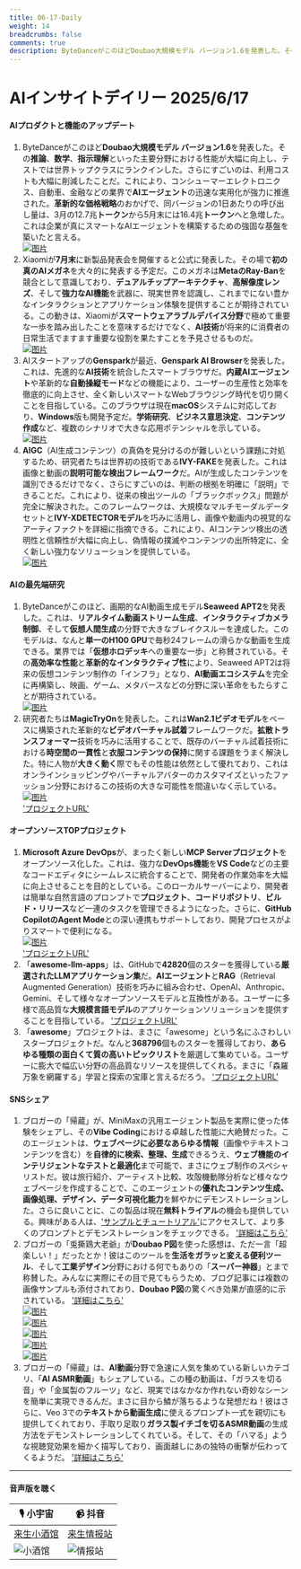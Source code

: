 ```yaml
---
title: 06-17-Daily
weight: 14
breadcrumbs: false
comments: true
description: ByteDanceがこのほどDoubao大規模モデル バージョン1.6を発表した。その推論、数学、指示理解といった主要分野における性能が大幅に向上し、テストでは世界トップクラスにランクインした。さらにすごいのは、利用コストも大幅に削減したことだ。これにより、コンシューマーエレクトロニクス、自動車、金融などの業界でAIエージェントの迅速な実用化が強力に推進された。革新的な価格戦略のおかげで、同バージョンの1日あたりの呼び出し量は、3月の12.7兆トークンから5月末には16.4兆トークンへと急増した。これは企業が真にスマートなAIエージェントを構築するための強固な基盤を築いたと言える。
---
```

# AIインサイトデイリー 2025/6/17

#### **AIプロダクトと機能のアップデート**
1.  ByteDanceがこのほど**Doubao大規模モデル バージョン1.6**を発表した。その**推論**、**数学**、**指示理解**といった主要分野における性能が大幅に向上し、テストでは世界トップクラスにランクインした。さらにすごいのは、利用コストも大幅に削減したことだ。これにより、コンシューマーエレクトロニクス、自動車、金融などの業界で**AIエージェント**の迅速な実用化が強力に推進された。**革新的な価格戦略**のおかげで、同バージョンの1日あたりの呼び出し量は、3月の12.7兆**トークン**から5月末には16.4兆**トークン**へと急増した。これは企業が真にスマートなAIエージェントを構築するための強固な基盤を築いたと言える。 <br/> [![图片](https://autoproxy.justlikemaki.vip/?pp=https://pic.chinaz.com/picmap/202405160815252726_0.jpg)](https://autoproxy.justlikemaki.vip/?pp=https://pic.chinaz.com/picmap/202405160815252726_0.jpg) <br/>
2.  Xiaomiが**7月末**に新製品発表会を開催すると公式に発表した。その場で**初の真のAIメガネ**を大々的に発表する予定だ。このメガネは**MetaのRay-Ban**を競合として意識しており、**デュアルチップアーキテクチャ**、**高解像度レンズ**、そして**強力なAI機能**を武器に、現実世界を認識し、これまでにない豊かなインタラクションとアプリケーション体験を提供することが期待されている。この動きは、Xiaomiが**スマートウェアラブルデバイス分野**で極めて重要な一歩を踏み出したことを意味するだけでなく、**AI技術**が将来的に消費者の日常生活でますます重要な役割を果たすことを予見させるものだ。 <br/> [![图片](https://autoproxy.justlikemaki.vip/?pp=https://pic.chinaz.com/picmap/202201041728161005_6.jpg)](https://autoproxy.justlikemaki.vip/?pp=https://pic.chinaz.com/picmap/202201041728161005_6.jpg) <br/>
3.  AIスタートアップの**Genspark**が最近、**Genspark AI Browser**を発表した。これは、先進的な**AI技術**を統合したスマートブラウザだ。**内蔵AIエージェント**や革新的な**自動操縦モード**などの機能により、ユーザーの生産性と効率を徹底的に向上させ、全く新しいスマートなWebブラウジング時代を切り開くことを目指している。このブラウザは現在**macOS**システムに対応しており、**Windows**版も開発予定だ。**学術研究**、**ビジネス意思決定**、**コンテンツ作成**など、複数のシナリオで大きな応用ポテンシャルを示している。 <br/> [![图片](https://autoproxy.justlikemaki.vip/?pp=https://pic.chinaz.com/2025/0616/6388566537456580447261521.png)](https://autoproxy.justlikemaki.vip/?pp=https://pic.chinaz.com/2025/0616/6388566537456580447261521.png) <br/>
4.  **AIGC**（AI生成コンテンツ）の真偽を見分けるのが難しいという課題に対処するため、研究者たちは世界初の技術である**IVY-FAKE**を発表した。これは画像と動画の**説明可能な検出フレームワーク**だ。AIが生成したコンテンツを識別できるだけでなく、さらにすごいのは、判断の根拠を明確に「説明」できることだ。これにより、従来の検出ツールの「ブラックボックス」問題が完全に解決された。このフレームワークは、大規模なマルチモーダルデータセットと**IVY-XDETECTORモデル**を巧みに活用し、画像や動画内の視覚的なアーティファクトを詳細に指摘できる。これにより、AIコンテンツ検出の透明性と信頼性が大幅に向上し、偽情報の撲滅やコンテンツの出所特定に、全く新しい強力なソリューションを提供している。 <br/> [![图片](https://autoproxy.justlikemaki.vip/?pp=https://pic.chinaz.com/picmap/202405161743174033_10.jpg)](https://autoproxy.justlikemaki.vip/?pp=https://pic.chinaz.com/picmap/202405161743174033_10.jpg) <br/>

#### **AIの最先端研究**
1.  ByteDanceがこのほど、画期的なAI動画生成モデル**Seaweed APT2**を発表した。これは、**リアルタイム動画ストリーム生成**、**インタラクティブカメラ制御**、そして**仮想人間生成**の分野で大きなブレイクスルーを達成した。このモデルは、なんと**単一のH100 GPU**で毎秒24フレームの滑らかな動画を生成できる。業界では「**仮想ホロデッキ**への重要な一歩」と称賛されている。その**高効率な性能**と**革新的なインタラクティブ性**により、Seaweed APT2は将来の仮想コンテンツ制作の「インフラ」となり、**AI動画エコシステム**を完全に再構築し、映画、ゲーム、メタバースなどの分野に深い革命をもたらすことが期待されている。 <br/> [![图片](https://autoproxy.justlikemaki.vip/?pp=https://pic.chinaz.com/2025/0616/6388568231258925934108019.jpg)](https://autoproxy.justlikemaki.vip/?pp=https://pic.chinaz.com/2025/0616/6388568231258925934108019.jpg) <br/>
2.  研究者たちは**MagicTryOn**を発表した。これは**Wan2.1ビデオモデル**をベースに構築された革新的な**ビデオバーチャル試着**フレームワークだ。**拡散トランスフォーマー**技術を巧みに活用することで、既存のバーチャル試着技術における**時空間の一貫性**と**衣服コンテンツの保持**に関する課題をうまく解決した。特に人物が**大きく動く**際でもその性能は依然として優れており、これはオンラインショッピングやバーチャルアバターのカスタマイズといったファッション分野におけるこの技術の大きな可能性を間違いなく示している。 <br/> [![图片](https://autoproxy.justlikemaki.vip/?pp=https://pic.chinaz.com/2025/0616/6388566908436290832995643.png)](https://autoproxy.justlikemaki.vip/?pp=https://pic.chinaz.com/2025/0616/6388566908436290832995643.png) <br/> ['プロジェクトURL'](https://vivocameraresearch.github.io/magictryon/)

#### **オープンソースTOPプロジェクト**
1.  **Microsoft Azure DevOps**が、まったく新しい**MCP Serverプロジェクト**をオープンソース化した。これは、強力な**DevOps機能**を**VS Code**などの主要なコードエディタにシームレスに統合することで、開発者の作業効率を大幅に向上させることを目的としている。このローカルサーバーにより、開発者は簡単な自然言語のプロンプトで**プロジェクト**、**コードリポジトリ**、**ビルド・リリース**など一連のタスクを管理できるようになった。さらに、**GitHub CopilotのAgent Mode**との深い連携もサポートしており、開発プロセスがよりスマートで便利になる。 <br/> [![图片](https://autoproxy.justlikemaki.vip/?pp=https://pic.chinaz.com/2025/0616/6388566336412195264876523.png)](https://autoproxy.justlikemaki.vip/?pp=https://pic.chinaz.com/2025/0616/6388566336412195264876523.png) <br/> ['プロジェクトURL'](https://github.com/microsoft/azure-devops-mcp)
2.  「**awesome-llm-apps**」は、GitHubで**42820**個のスターを獲得している**厳選されたLLMアプリケーション集**だ。**AIエージェント**と**RAG**（Retrieval Augmented Generation）技術を巧みに組み合わせ、OpenAI、Anthropic、Gemini、そして様々なオープンソースモデルと互換性がある。ユーザーに多様で高品質な**大規模言語モデル**のアプリケーションソリューションを提供することを目指している。 ['プロジェクトURL'](https://github.com/Shubhamsaboo/awesome-llm-apps)
3.  「**awesome**」プロジェクトは、まさに「awesome」という名にふさわしいスタープロジェクトだ。なんと**368796**個ものスターを獲得しており、**あらゆる種類の面白くて質の高いトピックリスト**を厳選して集めている。ユーザーに膨大で幅広い分野の高品質なリソースを提供してくれる。まさに「森羅万象を網羅する」学習と探索の宝庫と言えるだろう。 ['プロジェクトURL'](https://github.com/sindresorhus/awesome)

#### **SNSシェア**
1.  ブロガーの「帰蔵」が、MiniMaxの汎用エージェント製品を実際に使った体験をシェアし、その**Vibe Coding**における卓越した性能に大絶賛だった。このエージェントは、**ウェブページに必要なあらゆる情報**（画像やテキストコンテンツを含む）を**自律的に検索、整理、生成**できるうえ、**ウェブ機能のインテリジェントなテストと最適化**まで可能で、まさにウェブ制作のスペシャリストだ。彼は旅行紹介、アーティスト比較、攻殻機動隊分析など様々なウェブページを作成することで、このエージェントの**優れたコンテンツ生成、画像処理、デザイン、データ可視化能力**を鮮やかにデモンストレーションした。さらに良いことに、この製品は現在**無料トライアル**の機会も提供している。興味がある人は、['サンプルとチュートリアル'](https://mp.weixin.qq.com/s/E1ivlVdvP6EE9k4rnVGQg)にアクセスして、より多くのプロンプトとデモンストレーションをチェックできる。 ['詳細はこちら'](https://m.okjike.com/originalPosts/684fd230f0d718ce7a98c061)
2.  ブロガーの「兎撕鶏大老爺」が**Doubao P図**を使った感想は、ただ一言「超楽しい！」だったとか！彼はこのツールを**生活をガラッと変える便利ツール**、そして**工業デザイン**分野における何でもありの「**スーパー神器**」とまで称賛した。みんなに実際にその目で見てもらうため、ブログ記事には複数の画像サンプルも添付されており、**Doubao P図**の驚くべき効果が直感的に示されている。 ['詳細はこちら'](https://m.okjike.com/originalPosts/684fcc4d3ed7abe5a4c7ffd9)  <br/> [![图片](https://cdnv2.ruguoapp.com/FhTI-8kz9ZFN8WUFK7EfLnWu17IGv3.jpg)](https://cdnv2.ruguoapp.com/FhTI-8kz9ZFN8WUFK7EfLnWu17IGv3.jpg) <br/> [![图片](https://cdnv2.ruguoapp.com/Flxu2FJnbiVgJ2gfXCaFH6eFaBEuv3.jpg)](https://cdnv2.ruguoapp.com/Flxu2FJnbiVgJ2gfXCaFH6eFaBEuv3.jpg) <br/> [![图片](https://cdnv2.ruguoapp.com/FlO-2nK1xWLFabbTJ-uq5SYhA8gPv3.jpg)](https://cdnv2.ruguoapp.com/FlO-2nK1xWLFabbTJ-uq5SYhA8gPv3.jpg) <br/> [![图片](https://cdnv2.ruguoapp.com/FlIQ14lFAJLmNyQDSub9PpB-L2Wqv3.jpg)](https://cdnv2.ruguoapp.com/FlIQ14lFAJLmNyQDSub9PpB-L2Wqv3.jpg) <br/> [![图片](https://cdnv2.ruguoapp.com/Fj0ilTSkCW9DfbWtgRpSct4ymiJ_v3.png)](https://cdnv2.ruguoapp.com/Fj0ilTSkCW9DfbWtgRpSct4ymiJ_v3.png) <br/>
3.  ブロガーの「帰蔵」は、**AI動画**分野で急速に人気を集めている新しいカテゴリ、「**AI ASMR動画**」もシェアしている。この種の動画は、「ガラスを切る音」や「金属製のフルーツ」など、現実ではなかなか作れない奇妙なシーンを簡単に実現できるんだ。まさに目から鱗が落ちるような発想だね！彼はさらに、Veo 3での**テキストから動画生成**に使えるプロンプト一式を親切にも提供してくれており、手取り足取り**ガラス製イチゴを切るASMR動画**の生成方法をデモンストレーションしてくれている。そして、その「ハマる」ような視聴覚効果を細かく描写しており、画面越しにあの独特の衝撃が伝わってくるようだ。 ['詳細はこちら'](https://m.okjike.com/originalPosts/684f99f9f0d718ce7a94b769)

---

#### **音声版を聴く**

| 🎙️ **小宇宙** | 📹 **抖音** |
| --- | --- |
| [来生小酒馆](https://www.xiaoyuzhoufm.com/podcast/683c62b7c1ca9cf575a5030e)  |   [来生情报站](https://www.douyin.com/user/MS4wLjABAAAAwpwqPQlu38sO38VyWgw9ZjDEnN4bMR5j8x111UxpseHR9DpB6-CveI5KRXOWuFwG)| 
| ![小酒馆](https://s1.imagehub.cc/images/2025/06/24/f959f7984e9163fc50d3941d79a7f262.md.png) | ![情报站](https://s1.imagehub.cc/images/2025/06/24/7fc30805eeb831e1e2baa3a240683ca3.md.png) |